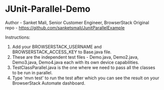 # JUnit-Parallel-Demo

Author - Sanket Mali, Senior Customer Engineer, BrowserStack
Original repo - https://github.com/sanketsmali/JunitParallelExample

Instructions:

1. Add your BROWSERSTACK_USERNAME and BROWSERSTACK_ACCESS_KEY to Base.java file. 
2. These are the independent test files - Demo.java, Demo2.java, Demo3.java, Demo4.java each with its own device capabilities. 
3. TestClassParallel.java is the one where we need to pass all the classes to be run in parallel. 
4. Type 'mvn test' to run the test after which you can see the result on your BrowserStack Automate dashboard.
